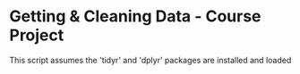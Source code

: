Getting & Cleaning Data - Course Project
========================================

This script assumes the 'tidyr' and 'dplyr' packages are installed and loaded
